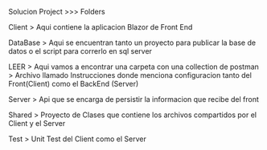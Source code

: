 Solucion Project >>>
Folders

Client 
	> Aqui contiene la aplicacion Blazor de Front End

DataBase
	> Aqui se encuentran tanto un proyecto para publicar la base de datos o el script para correrlo en sql server

LEER 
	> Aqui vamos a encontrar una carpeta con una collection de postman
	> Archivo llamado Instrucciones donde menciona configuracion tanto del Front(Client) como el BackEnd (Server)

Server
	> Api que se encarga de persistir la informacion que recibe del front

Shared
	> Proyecto de Clases que contiene los archivos compartidos por el Client y el Server

Test
	> Unit Test del Client como el Server
	
